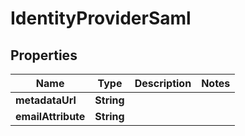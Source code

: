 

# IdentityProviderSaml


## Properties

| Name | Type | Description | Notes |
|------------ | ------------- | ------------- | -------------|
|**metadataUrl** | **String** |  |  |
|**emailAttribute** | **String** |  |  |



